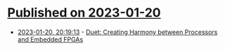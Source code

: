 # [Published on 2023-01-20](index.md)

* [2023-01-20, 20:19:13](https://lobste.rs/s/qpoww2/duet_creating_harmony_between) - [Duet: Creating Harmony between Processors and Embedded FPGAs](https://arxiv.org/pdf/2301.02785.pdf)
